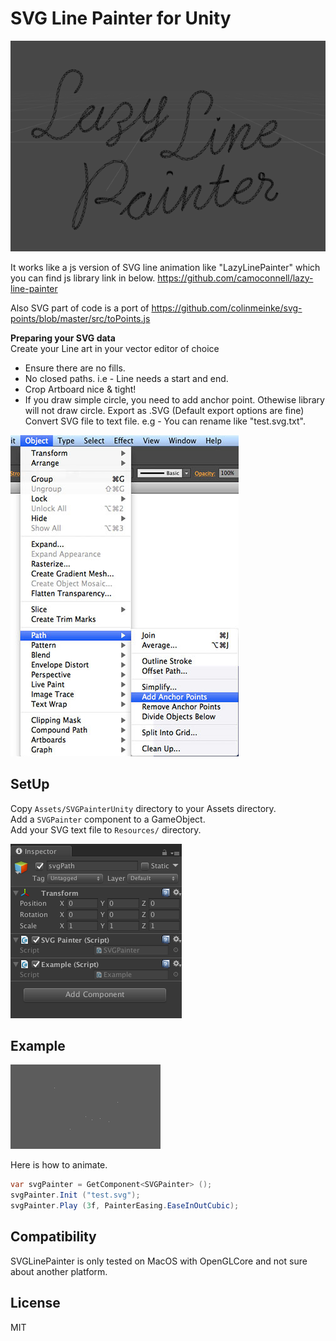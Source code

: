 SVG Line Painter for Unity
=================
![Screenshot](screen0.png)

It works like a js version of SVG line animation like "LazyLinePainter" which you can find js library link in below.
https://github.com/camoconnell/lazy-line-painter

Also SVG part of code is a port of https://github.com/colinmeinke/svg-points/blob/master/src/toPoints.js


**Preparing your SVG data** <br>
Create your Line art in your vector editor of choice
- Ensure there are no fills.
- No closed paths. i.e - Line needs a start and end.
- Crop Artboard nice & tight!
- If you draw simple circle, you need to add anchor point. Othewise library will not draw circle.
Export as .SVG (Default export options are fine)<br>
Convert SVG file to text file. e.g - You can rename like "test.svg.txt".<br>

![Screenshot](screen2.jpg)

## SetUp
Copy `Assets/SVGPainterUnity` directory to your Assets directory.<br>
Add a `SVGPainter` component to a GameObject.<br>
Add your SVG text file to `Resources/` directory.

![Screenshot](screen1.png)

## Example
![Screenshot](anim.gif)

Here is how to animate.

```C#
var svgPainter = GetComponent<SVGPainter> ();
svgPainter.Init ("test.svg");
svgPainter.Play (3f, PainterEasing.EaseInOutCubic);
```

## Compatibility
SVGLinePainter is only tested on MacOS with OpenGLCore and not sure about another platform.

## License
MIT
